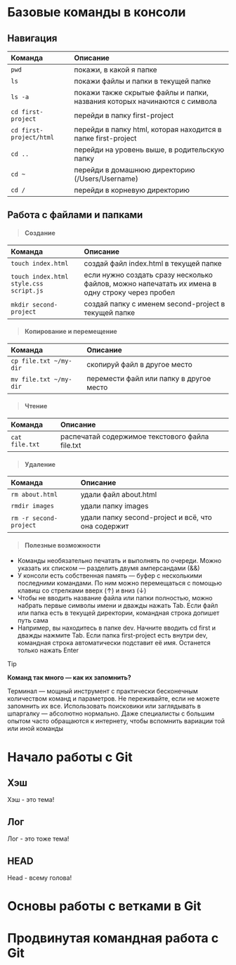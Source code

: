 # Базовые команды в консоли

## Навигация
| Команда | Описание |
|:-----|:-----------|
|     `pwd`                   | покажи, в какой я папке                                                   |
|     `ls`                    | покажи файлы и папки в текущей папке                                      |
|     `ls -a`                 | покажи также скрытые файлы и папки, названия которых начинаются с символа |
|     `cd first-project`      | перейди в папку first-project                                             |
|     `cd first-project/html` | перейди в папку html, которая находится в папке first-project             |
|     `cd ..`                 | перейди на уровень выше, в родительскую папку                             |
|     `cd ~`                  | перейди в домашнюю директорию (/Users/Username)                           |
|     `cd /`                  | перейди в корневую директорию      

## Работа с файлами и папками

> #### Создание
| Команда | Описание |
|:-----|:-----------|
|     `touch index.html`                     | создай файл index.html в текущей папке               |
|     `touch index.html style.css script.js` | если нужно создать сразу несколько файлов, можно напечатать их имена в одну строку через пробел                                                                                 |
|     `mkdir second-project`                 | создай папку с именем second-project в текущей папке |

> #### Копирование и перемещение
| Команда | Описание |
|:-----|:-----------|
|     `cp file.txt ~/my-dir` | скопируй файл в другое место            |
|     `mv file.txt ~/my-dir` | перемести файл или папку в другое место |

> #### Чтение
| Команда | Описание |
|:-----|:-----------|
|     `cat file.txt` | распечатай содержимое текстового файла file.txt |

> #### Удаление
| Команда | Описание |
|:-----|:-----------|
|     `rm about.html`        | удали файл about.html |
|     `rmdir images`         | удали папку images |
|     `rm -r second-project` | удали папку second-project и всё, что она содержит |

> #### Полезные возможности
- Команды необязательно печатать и выполнять по очереди. Можно указать их списком — разделить двумя амперсандами (&&)
- У консоли есть собственная память — буфер с несколькими последними командами. По ним можно перемещаться с помощью клавиш со стрелками вверх (↑) и вниз (↓)
- Чтобы не вводить название файла или папки полностью, можно набрать первые символы имени и дважды нажать Tab. Если файл или папка есть в текущей директории, командная строка допишет путь сама
- Например, вы находитесь в папке dev. Начните вводить cd first и дважды нажмите Tab. Если папка first-project есть внутри dev, командная строка автоматически подставит её имя. Останется только нажать Enter

> [!TIP]
> **Команд так много — как их запомнить?**
>
> Терминал — мощный инструмент с практически бесконечным количеством команд и параметров. Не переживайте, если не можете запомнить их все. Использовать поисковики или заглядывать в шпаргалку — абсолютно нормально. Даже специалисты с большим опытом часто обращаются к интернету, чтобы вспомнить вариации той или иной команды


# Начало работы с Git
## Хэш 
Хэш - это тема!

## Лог 
Лог - это тоже тема!

## HEAD
Head - всему голова!

# Основы работы с ветками в Git

# Продвинутая командная работа с Git































